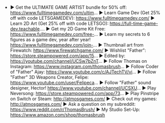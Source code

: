 - ► Get the ULTIMATE GAME ARTIST bundle for 50% off: https://www.fulltimegamedev.com/ultim...
  ► Learn Game Dev (Get 25% off with code LETSGAMEDEV): https://www.fulltimegamedev.com/
  ► Learn 2D Art (Get 25% off with code LETSGO): https://full-time-game-dev.teachable....
  ► Get my 2D Game Kit Free: https://www.fulltimegamedev.com/free-...
  ► Learn my secrets to 6 figures as a game dev, year after year! https://www.fulltimegamedev.com/join-...
  ► Thumbnail art from Firewatch: https://www.firewatchgame.com/
  ► Wishlist "Father": https://store.steampowered.com/app/15...
  ► Edited by: https://youtube.com/channel/UCSw7bZnT...
  ► Follow Thomas on Instagram: https://www.instagram.com/thomasbrush...
  ► Follow Coder of "Father" Ajay: https://www.youtube.com/c/AJTechTV/vi...
  ► Follow "Father" 3D Weapons Creator, Felipe: https://www.youtube.com/user/Felipeca...
  ► Follow "Father" sound designer, Hector! https://www.youtube.com/channel/UCSXU...
  ► Play Neversong: https://store.steampowered.com/app/73...
  ► Play Pinstripe on Switch or Steam: http://atmosgames.com/
  ► Check out my games: http://atmosgames.com/
  ► Ask a question on my subreddit: https://www.reddit.com/r/ThomasBrush/
  ► My Studio Set-Up: https://www.amazon.com/shop/thomasbrush
